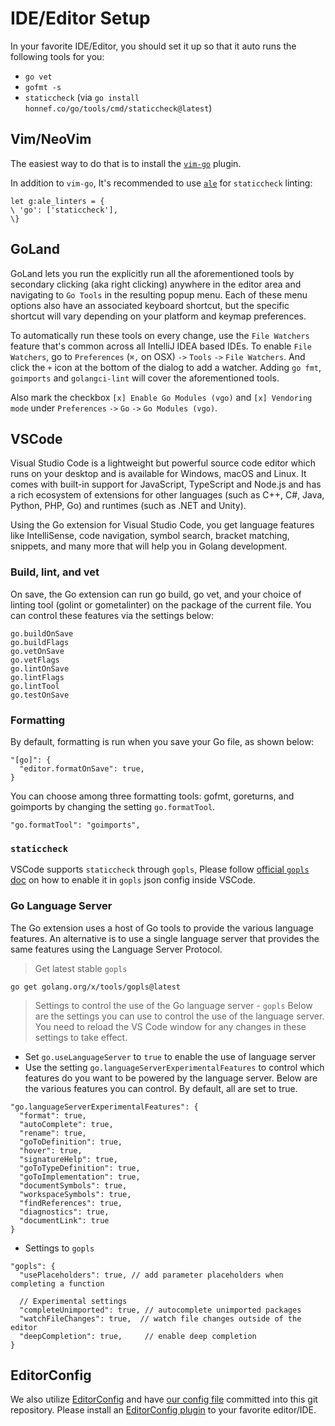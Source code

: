 # IDE/Editor Setup

In your favorite IDE/Editor,
you should set it up so that it auto runs the following tools for you:

- `go vet`
- `gofmt -s`
- `staticcheck` (via `go install honnef.co/go/tools/cmd/staticcheck@latest`)

## Vim/NeoVim

The easiest way to do that is to install the
[`vim-go`](https://github.com/fatih/vim-go) plugin.

In addition to `vim-go`,
It's recommended to use [`ale`](https://github.com/dense-analysis/ale) for
`staticcheck` linting:

```vim
let g:ale_linters = {
\ 'go': ['staticcheck'],
\}
```

## GoLand

GoLand lets you run the explicitly run all the aforementioned tools by secondary clicking (aka right clicking) anywhere in the editor area and navigating to `Go Tools` in the resulting popup menu.
Each of these menu options also have an associated keyboard shortcut, but the specific shortcut will vary depending on your platform and keymap preferences.

To automatically run these tools on every change, use the `File Watchers` feature that's common across all IntelliJ IDEA based IDEs.
To enable `File Watchers`, go to `Preferences` (`⌘,` on OSX) `->` `Tools` `->` `File Watchers`.
And click the `+` icon at the bottom of the dialog to add a watcher. Adding `go fmt`, `goimports` and `golangci-lint` will cover the aforementioned tools.

Also mark the checkbox `[x] Enable Go Modules (vgo)` and `[x] Vendoring mode` under `Preferences` `->` `Go` `->` `Go Modules (vgo)`.

## VSCode

Visual Studio Code is a lightweight but powerful source code editor which runs on your desktop and is available for Windows, macOS and Linux. It comes with built-in support for JavaScript, TypeScript and Node.js and has a rich ecosystem of extensions for other languages (such as C++, C#, Java, Python, PHP, Go) and runtimes (such as .NET and Unity).

Using the Go extension for Visual Studio Code, you get language features like IntelliSense, code navigation, symbol search, bracket matching, snippets, and many more that will help you in Golang development.

### Build, lint, and vet
On save, the Go extension can run go build, go vet, and your choice of linting tool (golint or gometalinter) on the package of the current file.
You can control these features via the settings below:
```
go.buildOnSave
go.buildFlags
go.vetOnSave
go.vetFlags
go.lintOnSave
go.lintFlags
go.lintTool
go.testOnSave
```

### Formatting
By default, formatting is run when you save your Go file, as shown below:
```
"[go]": {
  "editor.formatOnSave": true,
}
```
You can choose among three formatting tools: gofmt, goreturns, and goimports by changing the setting `go.formatTool`.
```
"go.formatTool": "goimports",
```

### `staticcheck`

VSCode supports `staticcheck` through `gopls`,
Please follow
[official `gopls` doc](https://github.com/golang/tools/blob/master/gopls/doc/settings.md#staticcheck-bool)
on how to enable it in `gopls` json config inside VSCode.

### Go Language Server

The Go extension uses a host of Go tools to provide the various language features. An alternative is to use a single language server that provides the same features using the Language Server Protocol.

> Get latest stable `gopls`
```
go get golang.org/x/tools/gopls@latest
```

> Settings to control the use of the Go language server - `gopls`
Below are the settings you can use to control the use of the language server. You need to reload the VS Code window for any changes in these settings to take effect.

- Set `go.useLanguageServer` to `true` to enable the use of language server
- Use the setting `go.languageServerExperimentalFeatures` to control which features do you want to be powered by the language server. Below are the various features you can control. By default, all are set to true.
```
"go.languageServerExperimentalFeatures": {
  "format": true,
  "autoComplete": true,
  "rename": true,
  "goToDefinition": true,
  "hover": true,
  "signatureHelp": true,
  "goToTypeDefinition": true,
  "goToImplementation": true,
  "documentSymbols": true,
  "workspaceSymbols": true,
  "findReferences": true,
  "diagnostics": true,
  "documentLink": true
}
```
- Settings to `gopls`
```
"gopls": {
  "usePlaceholders": true, // add parameter placeholders when completing a function

  // Experimental settings
  "completeUnimported": true, // autocomplete unimported packages
  "watchFileChanges": true,  // watch file changes outside of the editor
  "deepCompletion": true,     // enable deep completion
}
```

## EditorConfig

We also utilize [EditorConfig](https://editorconfig.org/) and have
[our config file](.editorconfig) committed into this git repository.
Please install an [EditorConfig plugin](https://editorconfig.org/#download) to
your favorite editor/IDE.

